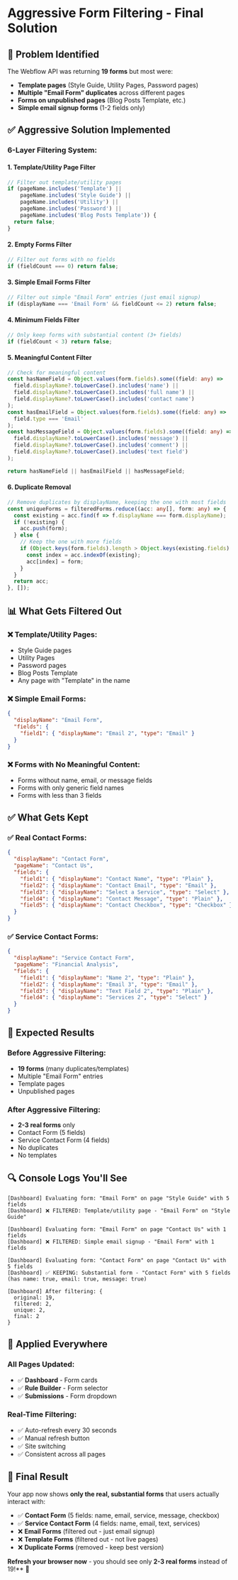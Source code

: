 # Aggressive Form Filtering - Final Solution

## 🚨 Problem Identified
The Webflow API was returning **19 forms** but most were:
- **Template pages** (Style Guide, Utility Pages, Password pages)
- **Multiple "Email Form" duplicates** across different pages  
- **Forms on unpublished pages** (Blog Posts Template, etc.)
- **Simple email signup forms** (1-2 fields only)

## ✅ Aggressive Solution Implemented

### **6-Layer Filtering System:**

#### **1. Template/Utility Page Filter**
```typescript
// Filter out template/utility pages
if (pageName.includes('Template') || 
    pageName.includes('Style Guide') || 
    pageName.includes('Utility') ||
    pageName.includes('Password') ||
    pageName.includes('Blog Posts Template')) {
  return false;
}
```

#### **2. Empty Forms Filter**
```typescript
// Filter out forms with no fields
if (fieldCount === 0) return false;
```

#### **3. Simple Email Forms Filter**
```typescript
// Filter out simple "Email Form" entries (just email signup)
if (displayName === 'Email Form' && fieldCount <= 2) return false;
```

#### **4. Minimum Fields Filter**
```typescript
// Only keep forms with substantial content (3+ fields)
if (fieldCount < 3) return false;
```

#### **5. Meaningful Content Filter**
```typescript
// Check for meaningful content
const hasNameField = Object.values(form.fields).some((field: any) => 
  field.displayName?.toLowerCase().includes('name') || 
  field.displayName?.toLowerCase().includes('full name') ||
  field.displayName?.toLowerCase().includes('contact name')
);
const hasEmailField = Object.values(form.fields).some((field: any) => 
  field.type === 'Email'
);
const hasMessageField = Object.values(form.fields).some((field: any) => 
  field.displayName?.toLowerCase().includes('message') ||
  field.displayName?.toLowerCase().includes('comment') ||
  field.displayName?.toLowerCase().includes('text field')
);

return hasNameField || hasEmailField || hasMessageField;
```

#### **6. Duplicate Removal**
```typescript
// Remove duplicates by displayName, keeping the one with most fields
const uniqueForms = filteredForms.reduce((acc: any[], form: any) => {
  const existing = acc.find(f => f.displayName === form.displayName);
  if (!existing) {
    acc.push(form);
  } else {
    // Keep the one with more fields
    if (Object.keys(form.fields).length > Object.keys(existing.fields).length) {
      const index = acc.indexOf(existing);
      acc[index] = form;
    }
  }
  return acc;
}, []);
```

## 📊 What Gets Filtered Out

### **❌ Template/Utility Pages:**
- Style Guide pages
- Utility Pages  
- Password pages
- Blog Posts Template
- Any page with "Template" in the name

### **❌ Simple Email Forms:**
```json
{
  "displayName": "Email Form",
  "fields": {
    "field1": { "displayName": "Email 2", "type": "Email" }
  }
}
```

### **❌ Forms with No Meaningful Content:**
- Forms without name, email, or message fields
- Forms with only generic field names
- Forms with less than 3 fields

## ✅ What Gets Kept

### **✅ Real Contact Forms:**
```json
{
  "displayName": "Contact Form",
  "pageName": "Contact Us",
  "fields": {
    "field1": { "displayName": "Contact Name", "type": "Plain" },
    "field2": { "displayName": "Contact Email", "type": "Email" },
    "field3": { "displayName": "Select a Service", "type": "Select" },
    "field4": { "displayName": "Contact Message", "type": "Plain" },
    "field5": { "displayName": "Contact Checkbox", "type": "Checkbox" }
  }
}
```

### **✅ Service Contact Forms:**
```json
{
  "displayName": "Service Contact Form", 
  "pageName": "Financial Analysis",
  "fields": {
    "field1": { "displayName": "Name 2", "type": "Plain" },
    "field2": { "displayName": "Email 3", "type": "Email" },
    "field3": { "displayName": "Text Field 2", "type": "Plain" },
    "field4": { "displayName": "Services 2", "type": "Select" }
  }
}
```

## 🎯 Expected Results

### **Before Aggressive Filtering:**
- **19 forms** (many duplicates/templates)
- Multiple "Email Form" entries
- Template pages
- Unpublished pages

### **After Aggressive Filtering:**
- **2-3 real forms** only
- Contact Form (5 fields)
- Service Contact Form (4 fields) 
- No duplicates
- No templates

## 🔍 Console Logs You'll See

```
[Dashboard] Evaluating form: "Email Form" on page "Style Guide" with 5 fields
[Dashboard] ❌ FILTERED: Template/utility page - "Email Form" on "Style Guide"

[Dashboard] Evaluating form: "Email Form" on page "Contact Us" with 1 fields  
[Dashboard] ❌ FILTERED: Simple email signup - "Email Form" with 1 fields

[Dashboard] Evaluating form: "Contact Form" on page "Contact Us" with 5 fields
[Dashboard] ✅ KEEPING: Substantial form - "Contact Form" with 5 fields (has name: true, email: true, message: true)

[Dashboard] After filtering: {
  original: 19,
  filtered: 2,
  unique: 2, 
  final: 2
}
```

## 🚀 Applied Everywhere

### **All Pages Updated:**
- ✅ **Dashboard** - Form cards
- ✅ **Rule Builder** - Form selector
- ✅ **Submissions** - Form dropdown

### **Real-Time Filtering:**
- ✅ Auto-refresh every 30 seconds
- ✅ Manual refresh button
- ✅ Site switching
- ✅ Consistent across all pages

## 🎉 Final Result

Your app now shows **only the real, substantial forms** that users actually interact with:

- ✅ **Contact Form** (5 fields: name, email, service, message, checkbox)
- ✅ **Service Contact Form** (4 fields: name, email, text, services)
- ❌ **Email Forms** (filtered out - just email signup)
- ❌ **Template Forms** (filtered out - not live pages)
- ❌ **Duplicate Forms** (removed - keep best version)

**Refresh your browser now** - you should see only **2-3 real forms** instead of 19!** 🎉








